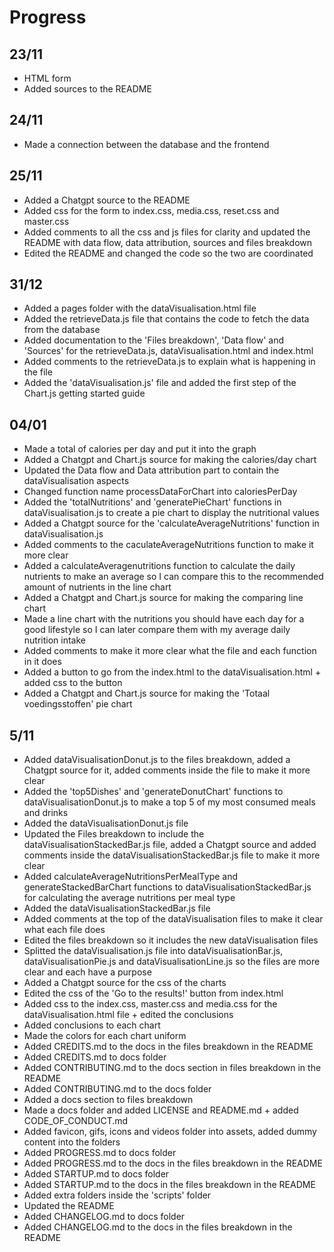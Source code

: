 # Progress

## 23/11

- HTML form
- Added sources to the README

## 24/11

- Made a connection between the database and the frontend

## 25/11

- Added a Chatgpt source to the README
- Added css for the form to index.css, media.css, reset.css and master.css
- Added comments to all the css and js files for clarity and updated the README with data flow, data attribution, sources and files breakdown
- Edited the README and changed the code so the two are coordinated

## 31/12

- Added a pages folder with the dataVisualisation.html file
- Added the retrieveData.js file that contains the code to fetch the data from the database
- Added documentation to the 'Files breakdown', 'Data flow' and 'Sources' for the retrieveData.js, dataVisualisation.html and index.html
- Added comments to the retrieveData.js to explain what is happening in the file
- Added the 'dataVisualisation.js' file and added the first step of the Chart.js getting started guide

## 04/01

- Made a total of calories per day and put it into the graph
- Added a Chatgpt and Chart.js source for making the calories/day chart
- Updated the Data flow and Data attribution part to contain the dataVisualisation aspects
- Changed function name processDataForChart into caloriesPerDay
- Added the 'totalNutritions' and 'generatePieChart' functions in dataVisualisation.js to create a pie chart to display the nutritional values
- Added a Chatgpt source for the 'calculateAverageNutritions' function in dataVisualisation.js
- Added comments to the caculateAverageNutritions function to make it more clear
- Added a calculateAveragenutritions function to calculate the daily nutrients to make an average so I can compare this to the recommended amount of nutrients in the line chart
- Added a Chatgpt and Chart.js source for making the comparing line chart
- Made a line chart with the nutritions you should have each day for a good lifestyle so I can later compare them with my average daily nutrition intake
- Added comments to make it more clear what the file and each function in it does
- Added a button to go from the index.html to the dataVisualisation.html + added css to the button
- Added a Chatgpt and Chart.js source for making the 'Totaal voedingsstoffen' pie chart

## 5/11

- Added dataVisualisationDonut.js to the files breakdown, added a Chatgpt source for it, added comments inside the file to make it more clear
- Added the 'top5Dishes' and 'generateDonutChart' functions to dataVisualisationDonut.js to make a top 5 of my most consumed meals and drinks
- Added the dataVisualisationDonut.js file
- Updated the Files breakdown to include the dataVisualisationStackedBar.js file, added a Chatgpt source and added comments inside the dataVisualisationStackedBar.js file to make it more clear
- Added calculateAverageNutritionsPerMealType and generateStackedBarChart functions to dataVisualisationStackedBar.js for calculating the average nutritions per meal type
- Added the dataVisualisationStackedBar.js file
- Added comments at the top of the dataVisualisation files to make it clear what each file does
- Edited the files breakdown so it includes the new dataVisualisation files
- Splitted the dataVisualisation.js file into dataVisualisationBar.js, dataVisualisationPie.js and dataVisualisationLine.js so the files are more clear and each have a purpose
- Added a Chatgpt source for the css of the charts
- Edited the css of the 'Go to the results!' button from index.html
- Added css to the index.css, master.css and media.css for the dataVisualisation.html file + edited the conclusions
- Added conclusions to each chart
- Made the colors for each chart uniform
- Added CREDITS.md to the docs in the files breakdown in the README
- Added CREDITS.md to docs folder
- Added CONTRIBUTING.md to the docs section in files breakdown in the README
- Added CONTRIBUTING.md to the docs folder
- Added a docs section to files breakdown
- Made a docs folder and added LICENSE and README.md + added CODE_OF_CONDUCT.md
- Added favicon, gifs, icons and videos folder into assets, added dummy content into the folders
- Added PROGRESS.md to docs folder
- Added PROGRESS.md to the docs in the files breakdown in the README
- Added STARTUP.md to docs folder
- Added STARTUP.md to the docs in the files breakdown in the README
- Added extra folders inside the 'scripts' folder
- Updated the README
- Added CHANGELOG.md to docs folder
- Added CHANGELOG.md to the docs in the files breakdown in the README
